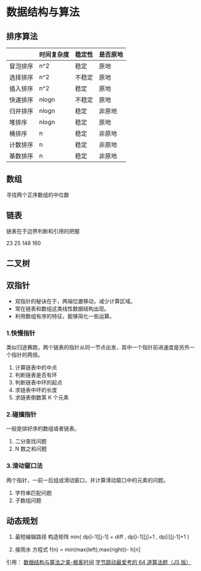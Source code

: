 # 数据结构与算法

## 排序算法

|          | 时间复杂度 | 稳定性 | 是否原地 |
| -------- | ---------- | ------ | -------- |
| 冒泡排序 | n^2        | 稳定   | 原地     |
| 选择排序 | n^2        | 不稳定 | 原地     |
| 插入排序 | n^2        | 稳定   | 原地     |
| 快速排序 | nlogn      | 不稳定 | 原地     |
| 归并排序 | nlogn      | 稳定   | 非原地   |
| 堆排序   | nlogn      | 稳定   | 原地     |
| 桶排序   | n          | 稳定   | 非原地   |
| 计数排序 | n          | 稳定   | 非原地   |
| 基数排序 | n          | 稳定   | 非原地   |

## 数组
寻找两个正序数组的中位数

## 链表

链表在于边界判断和引用的把握

23 25 148 160

## 二叉树

## 双指针

- 双指针的秘诀在于，两端位置移动，减少计算区域。
- 常在链表和数组这类线性数据结构出现。
- 利用数组有序的特征，能够简化一些运算。

### 1.快慢指针

类似归途赛跑，两个链表的指针从同一节点出发，其中一个指针前进速度是另外一个指针的两倍。

1. 计算链表中的中点
2. 判断链表是否有环
3. 判断链表中环的起点
4. 求链表中环的长度
5. 求链表倒数第 K 个元素

### 2.碰撞指针

一般是排好序的数组或者链表。

1. 二分查找问题
2. N 数之和问题

### 3.滑动窗口法

两个指针，一前一后组成滑动窗口，并计算滑动窗口中的元素的问题。

1. 字符串匹配问题
2. 子数组问题

## 动态规划
 
1. 最短编辑路径
构造矩阵 min(  dp[i-1][j-1] + diff , dp[i-1][j]+1 , dp[i][j-1]+1 )

2. 接雨水
方程式 f(n) = min(max(left),max(right))- h[n]  


引用：
[数据结构与算法之美-极客时间](https://time.geekbang.org/column/intro/126)
[字节跳动最爱考的 64 道算法题（JS 版）](https://juejin.cn/post/6947842412102287373)

